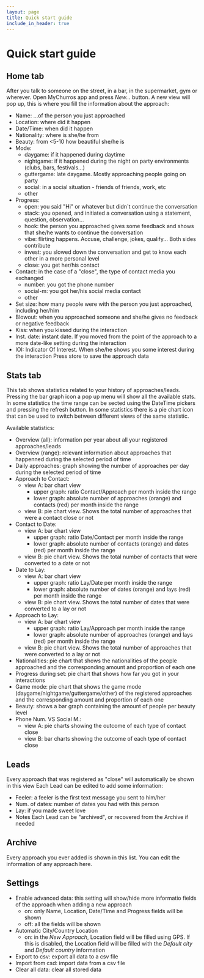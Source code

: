 ```yaml
---
layout: page
title: Quick start guide
include_in_header: true
---
```


# Quick start guide

## Home tab
After you talk to someone on the street, in a bar, in the supermarket, gym or wherever. Open MyChurros app and press *New...* button. A new view will pop up, this is where you fill the information about the approach: 
- Name: ...of the person you just approached
- Location: where did it happen
- Date/Time: when did it happen
- Nationality: where is she/he from
- Beauty: from <5-10 how beautiful she/he is
- Mode:
    - daygame: if it happened during daytime
    - nightgame: if it happened during the night on party environments (clubs, bars, festivals...)
    - guttergame: late daygame. Mostly approaching people going on party
    - social: in a social situation - friends of friends, work, etc
    - other
- Progress:
    - open: you said "Hi" or whatever but didn´t continue the conversation
    - stack: you opened, and initiated a conversation using a statement, question, observation...
    - hook: the person you approached gives some feedback and shows that she/he wants to continue the conversation
    - vibe: flirting happens. Accuse, challenge, jokes, qualify... Both sides contribute
    - invest: you slowed down the conversation and get to know each other in a more personal level
    - close: you get her/his contact
- Contact: in the case of a "close", the type of contact media you exchanged
    - number: you got the phone number
    - social-m: you got her/his social media contact
    - other
- Set size: how many people were with the person you just approached, including her/him
- Blowout: when you approached someone and she/he gives no feedback or negative feedback
- Kiss: when you kissed during the interaction
- Inst. date: instant date. If you moved from the point of the approach to a more date-like setting during the interaction
- IOI: Indicator Of Interest. When she/he shows you some interest during the interaction
Press store to save the approach data

## Stats tab
This tab shows statistics related to your history of approaches/leads.
Pressing the bar graph icon a pop up menu will show all the available stats.
In some statistics the time range can be sected using the DateTime pickers and pressing the refresh button.
In some statistics there is a pie chart icon that can be used to switch between different views of the same statistic.

Available statistics:
- Overview (all): information per year about all your registered approaches/leads
- Overview (range): relevant information about approaches that happenned during the selected period of time
- Daily approaches: graph showing the number of approaches per day during the selected period of time
- Approach to Contact:
    - view A: bar chart view
        - upper graph: ratio Contact/Approach per month inside the range
        - lower graph: absolute number of approaches (orange) and contacts (red) per month inside the range
    - view B: pie chart view. Shows the total number of approaches that were a contact close or not
- Contact to Date:
    - view A: bar chart view
        - upper graph: ratio Date/Contact per month inside the range
        - lower graph: absolute number of contacts (orange) and dates (red) per month inside the range
    - view B: pie chart view. Shows the total number of contacts that were converted to a date or not
- Date to Lay: 
    - view A: bar chart view
        - upper graph: ratio Lay/Date per month inside the range
        - lower graph: absolute number of dates (orange) and lays (red) per month inside the range
    - view B: pie chart view. Shows the total number of dates that were converted to a lay or not
- Approach to Lay:
    - view A: bar chart view
        - upper graph: ratio Lay/Approach per month inside the range
        - lower graph: absolute number of approaches (orange) and lays (red) per month inside the range
    - view B: pie chart view. Shows the total number of approaches that were converted to a lay or not
- Nationalities: pie chart that shows the nationalities of the people approached and the corresponding amount and proportion of each one
- Progress during set: pie chart that shows how far you got in your interactions
- Game mode: pie chart that shows the game mode (daygame/nightgame/guttergame/other) of the registered approaches and the corresponding amount and proportion of each one
- Beauty: shows a bar graph containing the amount of people per beauty level
- Phone Num. VS Social M.:
    - view A: pie charts showing the outcome of each type of contact close
    - view B: bar charts showing the outcome of each type of contact close


## Leads
Every approach that was registered as "close" will automatically be shown in this view
Each Lead can be edited to add some information:
- Feeler: a feeler is the first text message you sent to him/her
- Num. of dates: number of dates you had with this person
- Lay: if you made sweet love
- Notes
Each Lead can be "archived", or recovered from the Archive if needed


## Archive
Every approach you ever added is shown in this list. 
You can edit the information of any approach here.


## Settings
- Enable advanced data: this setting will show/hide more informatio fields of the approach when adding a new approach
    - on: only Name, Location, Date/Time and Progress fields will be shown
    - off: all the fields will be shown
- Automatic City/Country Location
    - on: in the *New Approach*, Location field will be filled using GPS. If this is disabled, the Location field will be filled with the *Default city* and *Default country* information
- Export to csv: export all data to a csv file
- Import from csd: import data from a csv file
- Clear all data: clear all stored data
